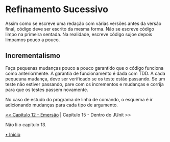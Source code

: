 # Refinamento Sucessivo
Assim como se escreve uma redação com várias versões antes da versão final, 
código deve ser escrito da mesma forma. Não se escreve código limpo na primeira
sentada. Na realidade, escreve código sujoe depois limpamos pouco a pouco.


## Incrementalismo
Faça pequenas mudanças pouco a pouco garantido que o código funciona como 
anteriormente. A garantia de funcionamento é dada com TDD. A cada pequeuna mudança, deve ser verificado se os teste estão passando. Se um teste não estiver 
passando, pare com os incrementos e mudanças e corrija para que os testes passem 
novamente.

No caso de estudo do programa de linha de comando, o esquema é ir adicionando mudanças para cada tipo de argumento.


[<< Capítulo 12 - Emersão](./../chap12_Emergence/README.md)
|
Capítulo 15 - Dentro do JUnit >>
<!-- (./../chap14_SuccessiveRefinement/README.md) -->

Não li o capítulo 13.

[• Início](../../README.md)

